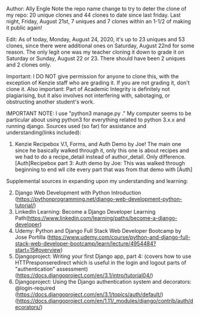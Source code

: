 Author: Ally Engle
Note the repo name change to try to deter the clone of my repo: 20 unique clones and 44 clones to date since last friday. Last night, Friday, August 21st, 7 uniques and 7 clones within an 1-1/2 of making it public again!

Edit: As of today, Monday, August 24, 2020, it's up to 23 uniques and 53 clones, since there were additional ones on Saturday, August 22nd for some reason. The only legit one was my teacher cloning it down to grade it on Saturday or Sunday, August 22 or 23. There should have been 2 uniques and 2 clones only.

Important: I DO NOT give permission for anyone to clone this, with the exception of Kenzie staff who are grading it. If you are not grading it, don't clone it.
Also important: Part of Academic Integrity is definitely not plagiarising, but it also involves not interfering with, sabotaging, or obstructing another student's work. 

IMPORTANT NOTE: I use "python3 manage.py <insert command>." My computer seems to be particular about using python3 for everything related to python 3.x.x and running django.
Sources used (so far) for assistance and understanding(links included):
1. Kenzie Recipebox V.1, Forms, and Auth Demo by Joe! The main one since he basically walked through it, only this one is about recipes and we had to do a recipe_detail instead of author_detail. Only difference.
  [Auth]Recipebox part 3: Auth demo by Joe: This was walked through beginning to end wll cite every part that was from that demo with [Auth] 


Supplemental sources in expanding upon my understanding and learning:

2. Django Web Development with Python Introduction (https://pythonprogramming.net/django-web-development-python-tutorial/)
3. LinkedIn Learning: Become a Django Developer Learning Path(https://www.linkedin.com/learning/paths/become-a-django-developer)
4. Udemy: Python and Django Full Stack Web Developer Bootcamp by Jose Portilla (https://www.udemy.com/course/python-and-django-full-stack-web-developer-bootcamp/learn/lecture/4954484?start=15#overview)
5. Djangoproject: Writing your first Django app, part 4: (covers how to use HTTPresponseredirect which is useful in the login and logout parts of "authentication" assessment) (https://docs.djangoproject.com/en/3.1/intro/tutorial04/)
6. Djangoproject: Using the Django authentication system and decorators: @login-required (https://docs.djangoproject.com/en/3.1/topics/auth/default/) (https://docs.djangoproject.com/en/1.11/_modules/django/contrib/auth/decorators/)
